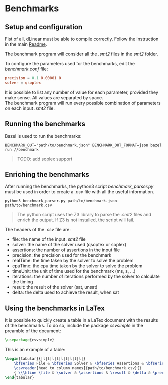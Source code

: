 # Benchmarks

## Setup and configuration

Fist of all, dLinear must be able to compile correctly. Follow the instruction in the main [Readme](../README.md).

The benchmark program will consider all the _.smt2_ files in the _smt2_ folder.

To configure the parameters used for the benchmarks, edit the _benchmark.conf_ file:

```conf
precision = 0.1 0.00001 0
solver = qsoptex
```

It is possible to list any number of value for each parameter, provided they make sense.
All values are separated by space.  
The benchmark program will run every possible combination of parameters on each input _.smt2_ file.

## Running the benchmarks

Bazel is used to run the benchmarks:

```shell
BENCHMARK_OUT="path/to/benchmark.json" BENCHMARK_OUT_FORMAT=json bazel run //benchmark
```

> TODO: add soplex support

## Enriching the benchmarks

After running the benchmarks, the python3 script _benchmark_parser.py_ must be used in order to create a _.csv_ file with all the useful information.

```shell
python3 benchmark_parser.py path/to/benchmark.json path/to/benchmark.csv
```

> The python script uses the Z3 library to parse the _.smt2_ files and enrich the output. If Z3 is not installed, the script will fail.

The headers of the _.csv_ file are:

- file: the name of the input _.smt2_ file
- solver: the name of the solver used (qsoptex or soplex)
- assertions: the number of assertions in the input file
- precision: the precision used for the benchmark
- realTime: the time taken by the solver to solve the problem
- cpuTime: the cpu time taken by the solver to solve the problem
- timeUnit: the unit of time used for the benchmark (ms, s, ...)
- iterations: the number of iterations performed by the solver to calculate the timing
- result: the result of the solver (sat, unsat)
- delta: the delta used to achieve the result, when sat

## Using the benchmarks in LaTex

It is possible to quickly create a table in a LaTex document with the results of the benchmarks.
To do so, include the package _csvsimple_ in the preamble of the document:

```latex
\usepackage{csvsimple}
```

This is an example of a table:

```latex
\begin{tabular}{|l|l|l|l|l|l|l|l|l|}
    \bfseries File & \bfseries Solver & \bfseries Assertions & \bfseries Result & \bfseries delta & \bfseries Precision & \bfseries Time (ms) & \bfseries Iterations
    \csvreader[head to column names]{path/to/benchmark.csv}{}
    { \\\hline \file & \solver & \assertions & \result & \delta & \precision & \cpuTime & \iterations }
\end{tabular}
```
